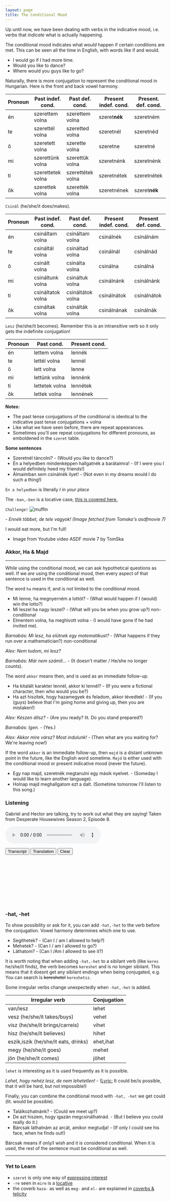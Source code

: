 ```yaml
---
layout: page
title: The Conditional Mood
---
```


Up until now, we have been dealing with verbs in the indicative mood, i.e. verbs that *indicate* what is actually happening.

The conditional mood indicates what *would* happen if certain conditions are met. This can be seen all the time in English, with words like if and would.

* I would go if I had more time.
* Would you like to dance?
* Where would you guys like to go?

Naturally, there is more conjugation to represent the conditional mood in Hungarian. Here is the front and back vowel harmony.


| Pronoun | Past indef. cond. | Past def. cond.   | Present indef. cond. | Present. def. cond. |
|---------|-------------------|-------------------|----------------------|---------------------|
| én      | szerettem volna   | szerettem volna   | szeret**nék**            | szeretném           |
| te      | szerettél volna   | szeretted volna   | szeretnél            | szeretnéd           |
| ő       | szeretett volna   | szerette volna    | szeretne             | szeretné            |
| mi      | szerettünk volna  | szerettük volna   | szeretnénk           | szeretnénk          |
| ti      | szerettetek volna | szerettétek volna | szeretnétek          | szeretnétek         |
| ők      | szerettek volna   | szerették volna   | szeretnének          | szeret**nék**           |

`Csinál` (he/she/it does/makes).

| Pronoun | Past indef. cond.  | Past def. cond.   | Present indef. cond. | Present def. cond. |
|---------|--------------------|-------------------|----------------------|--------------------|
| én      | csináltam volna    | csináltam volna   | csinálnék            | csinálnám          |
| te      | csináltál volna    | csináltad volna   | csinálnál            | csinálnád          |
| ő       | csinált volna      | csinálta volna    | csinálna             | csinálná           |
| mi      | csináltunk volna   | csináltuk volna   | csinálnánk           | csinálnánk         |
| ti      | csináltatok volna  | csináltátok volna | csinálnátok          | csinálnátok        |
| ők      | csináltak volna    | csinálták volna   | csinálnának          | csinálnák          |

`Lesz` (he/she/it becomes). Remember this is an intransitive verb so it only gets the indefinite conjugation!

| Pronoun | Past cond.     | Present cond. |
|---------|----------------|---------------|
| én      | lettem volna   | lennék        |
| te      | lettél volna   | lennél        |
| ő       | lett volna     | lenne         |
| mi      | lettünk volna  | lennénk       |
| ti      | lettetek volna | lennétek      |
| ők      | lettek volna   | lennének      |

**Notes:**

* The past tense conjugations of the conditional is identical to the indicative past tense conjugations + volna
* Like what we have seen before, there are repeat appearances.
* Sometimes you'll see repeat conjugations for different pronouns, as emboldened in the `szeret` table. 

**Some sentences**

* Szeretnél táncolni? - (Would you like to dance?)
* Én a helyedben mindenképpen hallgatnék a barátaimra! - (If I were you I would definitely heed my friends!) 
* Álmaimban sem csinálnék ilyet! - (Not even in my dreams would I do such a thing!)

`Én a helyedben` is literally *I in your place*

The `-ban,-ben` is a locative case, [this is covered here.](https://magyartanulas.github.io/locatives/)

`Challenge!`
![muffin](https://magyartanulas.github.io/public/muffin.png)

*- Ennék többet, de tele vagyok! (Image fetched from Tomska's asdfmovie 7)*

<span class="spoiler">I would eat more, but I'm full!</span>

* Image from Youtube video ASDF movie 7 by TomSka

### Akkor, Ha & Majd
---

While using the conditional mood, we can ask hypothetical questions as well. If we *are* using the conditional mood, then every aspect of that sentence is used in the conditional as well.

The word `ha` means if, and is not limited to the conditional mood. 

* Mi lenne, ha megnyerném a lottót? - (What would happen if I (would) win the lotto?)
* Mi leszel ha nagy leszel? - (What will you be when you grow up?) non-conditional
* Elmentem volna, ha meghívott volna - (I would have gone if he had invited me).

*Barnabás: Mi lesz, ha elütnek egy matematikust?* - (What happens if they run over a mathematician?) non-conditional

*Alex: Nem tudom, mi lesz?*

*Barnabás: Már nem számít...* - (It doesn't matter / He/she no longer counts).

The word `akkor` means then, and is used as an immediate follow-up.

* Ha kitalált karakter lennél, akkor ki lennél? - (If you were a fictional character, then who would you be?)
* Ha azt hiszitek, hogy hazamegyek és feladom, akkor tévedtek! - (If you (guys) believe that I'm going home and giving up, then you are mistaken!)

*Alex: Készen állsz?* - (Are you ready? lit. Do you stand prepared?)

*Barnabás: Igen.* - (Yes.)

*Alex: Akkor mire vársz? Most indulunk!* - (Then what are you waiting for? We're leaving now!)

If the word `akkor` is an immediate follow-up, then `majd` is a distant unknown point in the future, like the English word sometime. `Majd` is either used with the conditional mood or present indicative mood (never the future).

* Egy nap majd, szeretnék megtanulni egy másik nyelvet. - (Someday I would like to learn another language).
* Holnap majd meghallgatom ezt a dalt. (Sometime tomorrow I'll listen to this song.)

### Listening

Gabriel and Hector are talking, try to work out what they are saying! Taken from Desperate Housewives Season 2, Episode 8.

<audio controls><source src="https://magyartanulas.github.io/public/anya.mp3" type="audio/mpeg">Your browser does not support the audio element.</audio>

<script type = "text/javascript">

function check_reveal(button) {
    
    var hun = document.getElementById("transcript");
    var eng = document.getElementById("translation");
    var none = document.getElementById("none");
 
    if (button === 'transcript') {
        
        if (hun.style.display === "none" && eng.style.display === "none") {
            none.style.display = "none";
            hun.style.display = "block";
        }else if (hun.style.display === "none" && eng.style.display === "block") {
            none.style.display = "none";
            eng.style.display = "none";
            hun.style.display = "block";
        }
    }else if (button === 'translation')
 
        if (eng.style.display === "none" && hun.style.display === "none") {
            none.style.display = "none";
            eng.style.display = "block";
        }else if (eng.style.display === "none" && hun.style.display === "block") {
            none.style.display = "none";
            hun.style.display = "none";
            eng.style.display = "block";
        }
}

function clearAll() {

    var hun = document.getElementById("transcript");
    var eng = document.getElementById("translation");
    hun.style.display = "none";
    eng.style.display = "none";
    none.style.display = "block";
}

</script>

<span>
<button type="button" onclick="check_reveal('transcript')">Transcript</button>
<button type="button" onclick="check_reveal('translation')">Translation</button>
<button type="button" onclick="clearAll()">Clear</button>
</span>

<div id = "transcript" style ="display:none">
G: Nem is akartam gyereket.<br/>
H: Ja.<br/>
G: És rémes anya lettem volna.<br/>
H: Ha maga mondja.<br/>
G: Ha fiú Charlie lett volna.<br/>
H: Igen?<br/>
G: És ha lány, Aurora.<br/>
H: Mindkettő szép név.<br/>
G: Köszönöm.<br/>
</div>

<div id = "translation" style ="display:none">
G: I didn't even want a child.<br/>
H: Oh.<br/>
G: And I would have been a terrible mother.<br/>
H: If you say.<br/>
G: If it was a boy he would have been Charlie.<br/>
H: Yes?<br/>
G: And if it was a girl, Aurora. <br/>
H: Both are pretty names.<br/>
G: Thank you.<br/>
</div>

<div id = "none" style ="display:block">
<br/>
<br/>
<br/>
<br/>
<br/>
<br/>
<br/>
<br/>
<br/>
</div>

### -hat, -het

To show possibility or ask for it, you can add `-hat,-het` to the verb before the conjugation. Vowel harmony determines which one to use.

* Segíthetek? - (Can I / am I allowed to help?)
* Mehetek? - (Can I / am I allowed to go?)
* Láthatom? - (Can I /Am I allowed to see it?)

It is worth noting that when adding `-hat,-het` to a sibilant verb (like `keres` he/she/it finds), the verb becomes `kereshet` and is no longer sibilant. This means that it doesnt get any sibilant endings when being conjugated, e.g. You can search is ~~kereshetel~~ `kereshetsz`.

Some irregular verbs change unexpectedly when `-hat,-het` is added.

| Irregular verb                       | Conjugation |
|--------------------------------------|-------------|
| van/lesz                             | lehet       |
| vesz (he/she/it takes/buys)          | vehet       |
| visz (he/she/it brings/carreis)      | vihet       |
| hisz (he/she/it believes)            | hihet       |
| eszik,iszik (he/she/it eats, drinks) | ehet,ihat   |
| megy (he/she/it goes)                | mehet       |
| jön (he/she/it comes)                | jöhet       |

`lehet` is interesting as it is used frequently as it is possible.

*Lehet, hogy nehéz lesz, de nem lehetetlen!* - ([Lyric:](http://www.zeneszoveg.hu/dalszoveg/106479/kowalsky-meg-a-vega/lehetetlen-nincs---velunk-kerek-a-vilag-feat-lotfi-begi-zeneszoveg.html) It could be/is possible, that it will be hard, but not impossible!)

Finally, you can combine the conditional mood with `-hat, -het` we get could (lit. would be possible).

* Találkozhatnánk? - (Could we meet up?)
* De azt hiszem, hogy igazán megcsinálhatnád. - (But I believe you could really do it.)
* Bárcsak láthatnám az arcát, amikor megtudja! - (If only I could see his face, when he finds out!)

Bárcsak means if only/I wish and it is considered conditional. When it is used, the rest of the sentence must be conditional as well.

---

### Yet to Learn

* `szeret` is only one way of [expressing interest](https://magyartanulas.github.io/interests/)
* `-re` seen in `mire` is a [locative](https://magyartanulas.github.io/locatives/)
* the coverb `haza-` as well as `meg-` and `el-` are explained in [coverbs & telicity](https://magyartanulas.github.io/coverbs_telicity/)
